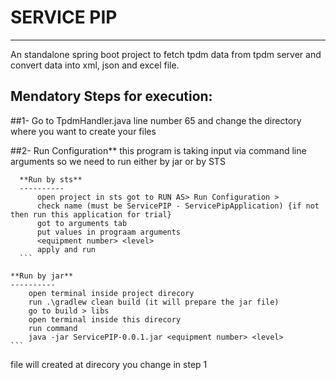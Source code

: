# SERVICE PIP
-----------------
An standalone spring boot project to fetch tpdm data from tpdm server and convert data into xml, json and excel file.

## Mendatory Steps for execution:
##1- Go to TpdmHandler.java
	line number 65 and change the directory where you want to create your files

##2- Run Configuration**
	this program is taking input via command line arguments so we need to run either by jar or by STS
  ```
	**Run by sts**
	----------
		open project in sts got to RUN AS> Run Configuration > 
		check name (must be ServicePIP - ServicePipApplication) {if not then run this application for trial}
		got to arguments tab
		put values in prograam arguments
		<equipment number> <level>
		apply and run
	```
  ```
	**Run by jar**
	----------
		open terminal inside project direcory
		run .\gradlew clean build (it will prepare the jar file)
		go to build > libs 
		open terminal inside this direcory 
		run command
		java -jar ServicePIP-0.0.1.jar <equipment number> <level>
	```
file will created at direcory you change in step 1
	
